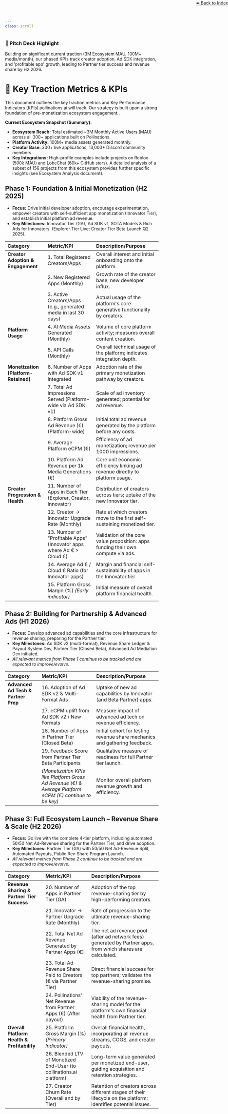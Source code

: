 ```yaml
---
class: scroll
---
```


<div style="text-align: right; position: absolute; top: 0; right: 0;">
<a href="/11">⬅️ Back to Index</a>
</div>

<div class="bg-cyan-100 p-4 rounded-lg border-l-4 border-cyan-500 mb-6">
  <h3 class="text-lg font-bold text-cyan-800">🌟 Pitch Deck Highlight</h3>
  <p class="text-cyan-800">Building on significant current traction (3M Ecosystem MAU, 100M+ media/month), our phased KPIs track creator adoption, Ad SDK integration, and 'profitable app' growth, leading to Partner tier success and revenue share by H2 2026.</p>
</div>

# 🚀 **Key Traction Metrics & KPIs**

This document outlines the key traction metrics and Key Performance Indicators (KPIs) pollinations.ai will track. Our strategy is built upon a strong foundation of pre-monetization ecosystem engagement..

**Current Ecosystem Snapshot (Summary):**
*   **Ecosystem Reach:** Total estimated ~3M Monthly Active Users (MAU) across all 300+ applications built on Pollinations.
*   **Platform Activity:** 100M+ media assets generated monthly.
*   **Creator Base:** 300+ live applications, 13,000+ Discord community members.
*   **Key Integrations:** High-profile examples include projects on Roblox (500k MAU) and LobeChat (60k+ GitHub stars).
A detailed analysis of a subset of 156 projects from this ecosystem provides further specific insights (see Ecosystem Analysis document).

## **Phase 1: Foundation & Initial Monetization (H2 2025)**

*   **Focus:** Drive initial developer adoption, encourage experimentation, empower creators with self-sufficient app monetization (Innovator Tier), and establish initial platform ad revenue.
*   **Key Milestones:** Innovator Tier (GA), Ad SDK v1, SOTA Models & Rich Ads for Innovators. (Explorer Tier Live; Creator Tier Beta Launch Q2 2025).

| Category                            | Metric/KPI                                                                    | Description/Purpose                                                                                  |
| :---------------------------------- | :---------------------------------------------------------------------------- | :--------------------------------------------------------------------------------------------------- |
| **Creator Adoption & Engagement**   | 1. Total Registered Creators/Apps                                               | Overall interest and initial onboarding onto the platform.                                       |
|                                     | 2. New Registered Apps (Monthly)                                              | Growth rate of the creator base; new developer influx.                                             |
|                                     | 3. Active Creators/Apps (e.g., generated media in last 30 days)               | Actual usage of the platform's core generative functionality by creators.                            |
| **Platform Usage**                  | 4. AI Media Assets Generated (Monthly)                                        | Volume of core platform activity; measures overall content creation.                               |
|                                     | 5. API Calls (Monthly)                                                        | Overall technical usage of the platform; indicates integration depth.                              |
| **Monetization (Platform-Retained)**| 6. Number of Apps with Ad SDK v1 Integrated                                   | Adoption rate of the primary monetization pathway by creators.                                     |
|                                     | 7. Total Ad Impressions Served (Platform-wide via Ad SDK v1)                  | Scale of ad inventory generated; potential for ad revenue.                                         |
|                                     | 8. Platform Gross Ad Revenue (€) (Platform-wide)                              | Initial total ad revenue generated by the platform before any costs.                                 |
|                                     | 9. Average Platform eCPM (€)                                                  | Efficiency of ad monetization; revenue per 1000 impressions.                                       |
|                                     | 10. Platform Ad Revenue per 1k Media Generations (€)                          | Core unit economic efficiency linking ad revenue directly to platform usage.                       |
| **Creator Progression & Health**    | 11. Number of Apps in Each Tier (Explorer, Creator, Innovator)                | Distribution of creators across tiers; uptake of the new Innovator tier.                           |
|                                     | 12. Creator → Innovator Upgrade Rate (Monthly)                                | Rate at which creators move to the first self-sustaining monetized tier.                           |
|                                     | 13. Number of "Profitable Apps" (Innovator apps where Ad € > Cloud €)           | Validation of the core value proposition: apps funding their own compute via ads.                    |
|                                     | 14. Average Ad € / Cloud € Ratio (for Innovator apps)                         | Margin and financial self-sustainability of apps in the Innovator tier.                              |
|                                     | 15. Platform Gross Margin (%) *(Early indicator)*                             | Initial measure of overall platform financial health.                                              |

## **Phase 2: Building for Partnership & Advanced Ads (H1 2026)**

*   **Focus:** Develop advanced ad capabilities and the core infrastructure for revenue sharing, preparing for the Partner tier.
*   **Key Milestones:** Ad SDK v2 (multi-format), Revenue Share Ledger & Payout System Dev, Partner Tier (Closed Beta), Advanced Ad Mediation Dev initiated.
*   *All relevant metrics from Phase 1 continue to be tracked and are expected to improve/evolve.*

| Category                                | Metric/KPI                                                                  | Description/Purpose                                                                                           |
| :-------------------------------------- | :-------------------------------------------------------------------------- | :------------------------------------------------------------------------------------------------------------ |
| **Advanced Ad Tech & Partner Prep**     | 16. Adoption of Ad SDK v2 & Multi-Format Ads                                  | Uptake of new ad capabilities by Innovator (and Beta Partner) apps.                                         |
|                                         | 17. eCPM uplift from Ad SDK v2 / New Formats                                  | Measure impact of advanced ad tech on revenue efficiency.                                                     |
|                                         | 18. Number of Apps in Partner Tier (Closed Beta)                              | Initial cohort for testing revenue share mechanics and gathering feedback.                                    |
|                                         | 19. Feedback Score from Partner Tier Beta Participants                        | Qualitative measure of readiness for full Partner tier launch.                                              |
|                                         | *(Monetization KPIs like Platform Gross Ad Revenue (€) & Average Platform eCPM (€) continue to be key)* | Monitor overall platform revenue growth and efficiency.                                                     |

## **Phase 3: Full Ecosystem Launch – Revenue Share & Scale (H2 2026)**

*   **Focus:** Go live with the complete 4-tier platform, including automated 50/50 Net Ad-Revenue sharing for the Partner Tier, and drive adoption.
*   **Key Milestones:** Partner Tier (GA) with 50/50 Net Ad-Revenue Split, Automated Payouts, Public Rev-Share Program Launch.
*   *All relevant metrics from Phase 2 continue to be tracked and are expected to improve/evolve.*

| Category                                | Metric/KPI                                                                      | Description/Purpose                                                                                                  |
| :-------------------------------------- | :------------------------------------------------------------------------------ | :------------------------------------------------------------------------------------------------------------------- |
| **Revenue Sharing & Partner Tier Success** | 20. Number of Apps in Partner Tier (GA)                                           | Adoption of the top revenue-sharing tier by high-performing creators.                                              |
|                                         | 21. Innovator → Partner Upgrade Rate (Monthly)                                  | Rate of progression to the ultimate revenue-sharing tier.                                                          |
|                                         | 22. Total Net Ad Revenue Generated by Partner Apps (€)                            | The net ad revenue pool (after ad network fees) generated by Partner apps, from which shares are calculated.       |
|                                         | 23. Total Ad Revenue Share Paid to Creators (€ via Partner Tier)                  | Direct financial success for top partners; validates the revenue-sharing promise.                                    |
|                                         | 24. Pollinations' Net Revenue from Partner Apps (€) (After payout)              | Viability of the revenue-sharing model for the platform's own financial health from Partner tier.                  |
| **Overall Platform Health & Profitability**| 25. Platform Gross Margin (%) *(Primary Indicator)*                             | Overall financial health, incorporating all revenue streams, COGS, and creator payouts.                              |
|                                         | 26. Blended LTV of Monetized End-User (to pollinations.ai platform)                | Long-term value generated per monetized end-user, guiding acquisition and retention strategies.                    |
|                                         | 27. Creator Churn Rate (Overall and by Tier)                                    | Retention of creators across different stages of their lifecycle on the platform; identifies potential issues.   |